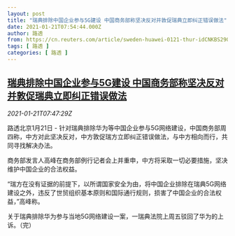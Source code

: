 ```yaml
---
layout: post
title: "瑞典排除中国企业参与5G建设 中国商务部称坚决反对并敦促瑞典立即纠正错误做法"
date: 2021-01-21T07:54:44.000Z
author: 路透
from: https://cn.reuters.com/article/sweden-huawei-0121-thur-idCNKBS29Q0S4
tags: [ 路透 ]
categories: [ 路透 ]
---
```

<!--1611215684000-->
[瑞典排除中国企业参与5G建设 中国商务部称坚决反对并敦促瑞典立即纠正错误做法](https://cn.reuters.com/article/sweden-huawei-0121-thur-idCNKBS29Q0S4)
------

<div>
<div><i>2021-01-21T07:47:29Z</i></div><p>路透北京1月21日 - 针对瑞典排除华为等中国企业参与5G网络建设，中国商务部周四称，中方对此坚决反对，中方敦促瑞方立即纠正错误做法，与中方相向而行，共同寻找解决办法。</p><p>商务部发言人高峰在商务部例行记者会上并重申，中方将采取一切必要措施，坚决维护中国企业的合法权益。</p><p>“瑞方在没有证据的前提下，以所谓国家安全为由，将中国企业排除在瑞典5G网络建设之外，违反了世贸组织基本原则和国际通行规则，损害了中国企业的合法权益，”高峰称。</p><p>关于瑞典排除华为参与当地5G网络建设一案，一瑞典法院上周五驳回了华为的上诉。（完）</p>
</div>
